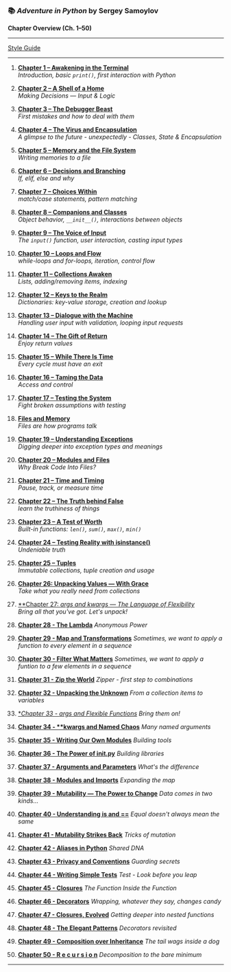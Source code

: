 ### 📚 *Adventure in Python* by Sergey Samoylov  

**Chapter Overview (Ch. 1–50)**

---

[Style Guide](style_guide.md)

---

1. [**Chapter 1 – Awakening in the Terminal**](Chapter_01.md)  
   *Introduction, basic `print()`, first interaction with Python*

2. [**Chapter 2 – A Shell of a Home**](Chapter_02.md)  
   *Making Decisions — Input & Logic*

3. [**Chapter 3 – The Debugger Beast**](Chapter_03.md)  
   *First mistakes and how to deal with them*

4. [**Chapter 4 – The Virus and Encapsulation**](Chapter_04.md)  
   *A glimpse to the future - unexpectedly - Classes, State & Encapsulation*

5. [**Chapter 5 – Memory and the File System**](Chapter_05.md)  
   *Writing memories to a file*

6. [**Chapter 6 – Decisions and Branching**](Chapter_06.md)  
   *If, elif, else and why*

7. [**Chapter 7 – Choices Within**](Chapter_07.md)  
   *match/case statements, pattern matching*

8. [**Chapter 8 – Companions and Classes**](Chapter_08.md)  
   *Object behavior, `__init__()`, interactions between objects*

9. [**Chapter 9 – The Voice of Input**](Chapter_09.md)  
   *The `input()` function, user interaction, casting input types*

10. [**Chapter 10 – Loops and Flow**](Chapter_10.md)  
    *while-loops and for-loops, iteration, control flow*

11. [**Chapter 11 – Collections Awaken**](Chapter_11.md)  
    *Lists, adding/removing items, indexing*

12. [**Chapter 12 – Keys to the Realm**](Chapter_12.md)  
    *Dictionaries: key-value storage, creation and lookup*

13. [**Chapter 13 – Dialogue with the Machine**](Chapter_13.md)  
    *Handling user input with validation, looping input requests*

14. [**Chapter 14 – The Gift of Return**](Chapter_14.md)  
    *Enjoy return values*

15. [**Chapter 15 – While There Is Time**](Chapter_15.md)  
    *Every cycle must have an exit*

16. [**Chapter 16 – Taming the Data**](Chapter_16.md)  
    *Access and control*

17. [**Chapter 17 – Testing the System**](Chapter_17.md)  
    *Fight broken assumptions with testing*

18. [**Files and Memory**](Chapter_18.md)  
    *Files are how programs talk*

19. [**Chapter 19 – Understanding Exceptions**](Chapter_19.md)  
    *Digging deeper into exception types and meanings*

20. [**Chapter 20 – Modules and Files**](Chapter_20.md)  
    *Why Break Code Into Files?*

21. [**Chapter 21 – Time and Timing**](Chapter_21.md)  
    *Pause, track, or measure time*

22. [**Chapter 22 – The Truth behind False**](Chapter_22.md)  
    *learn the truthiness of things*

23. [**Chapter 23 – A Test of Worth**](Chapter_23.md)  
    *Built-in functions: `len()`, `sum()`, `max()`, `min()`*

24. [**Chapter 24 – Testing Reality with isinstance()**](Chapter_24.md)  
    *Undeniable truth*

25. [**Chapter 25 – Tuples**](Chapter_25.md)  
    *Immutable collections, tuple creation and usage*

26. [**Chapter 26: Unpacking Values — With Grace**](Chapter_26.md)  
    *Take what you really need from collections*

27. [**Chapter 27: *args and *kwargs — The Language of Flexibility**](Chapter_27.md)  
    *Bring all that you've got. Let's unpack!*

28. [**Chapter 28 - The Lambda**](Chapter_28.md)
    *Anonymous Power*

29. [**Chapter 29 - Map and Transformations**](Chapter_29.md)
    *Sometimes, we want to apply a function to every element in a sequence*

30. [**Chapter 30 - Filter What Matters**](Chapter_30.md)
    *Sometimes, we want to apply a funtion to a few elements in a sequence*

31. [**Chapter 31 - Zip the World**](Chapter_31.md)
    *Zipper - first step to combinations*

32. [**Chapter 32 - Unpacking the Unknown**](Chapter_32.md)
    *From a collection items to variables*

33. [**Chapter 33 - *args and Flexible Functions**](Chapter_33.md)
    *Bring them on!*

34. [**Chapter 34 - \*\*kwargs and Named Chaos**](Chapter_34.md)
    *Many named arguments*

35. [**Chapter 35 - Writing Our Own Modules**](Chapter_35.md)
    *Building tools*

36. [**Chapter 36 - The Power of __init__.py**](Chapter_36.md)
    *Building libraries*

37. [**Chapter 37 - Arguments and Parameters**](Chapter_37.md)
    *What's the difference*

38. [**Chapter 38 - Modules and Imports**](Chapter_38.md)
    *Expanding the map*

39. [**Chapter 39 - Mutability — The Power to Change**](Chapter_39.md)
    *Data comes in two kinds...*

40. [**Chapter 40 - Understanding is and ==**](Chapter_40.md)
    *Equal doesn't always mean the same*

41. [**Chapter 41 - Mutability Strikes Back**](Chapter_41.md)
    *Tricks of mutation*

42. [**Chapter 42 - Aliases in Python**](Chapter_42.md)
    *Shared DNA*

43. [**Chapter 43 - Privacy and Conventions**](Chapter_43.md)
    *Guarding secrets*

44. [**Chapter 44 - Writing Simple Tests**](Chapter_44.md)
    *Test - Look before you leap*

45. [**Chapter 45 - Closures**](Chapter_45.md)
    *The Function Inside the Function*

46. [**Chapter 46 - Decorators**](Chapter_46.md)
    *Wrapping, whatever they say, changes candy*

47. [**Chapter 47 - Closures, Evolved**](Chapter_47.md)
    *Getting deeper into nested functions*

48. [**Chapter 48 - The Elegant Patterns**](Chapter_48.md)
    *Decorators revisited*

49. [**Chapter 49 - Composition over Inheritance**](Chapter_49.md)
    *The tail wags inside a dog*

50. [**Chapter 50 - R e c u r s i o n**](Chapter_50.md)
    *Decomposition to the bare minimum*

---

